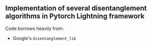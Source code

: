 ## Implementation of several disentanglement algorithms in Pytorch Lightning framework

Code borrows heavily from:
- Google's `disentanglement_lib`